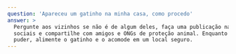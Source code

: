 ```yaml
---
question: 'Apareceu um gatinho na minha casa, como procedo'
answer: >
  Pergunte aos vizinhos se não é de algum deles, faça uma publicação nas redes
  sociais e compartilhe com amigos e ONGs de proteção animal. Enquanto isso, se
  puder, alimente o gatinho e o acomode em um local seguro.
---
```


